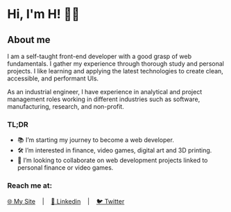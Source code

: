 # Hi, I'm H! 🗿👋

## About me

I am a self-taught front-end developer with a good grasp of web fundamentals. I gather my experience through thorough study and personal projects. I like learning and applying the latest technologies to create clean, accessible, and performant UIs.

As an industrial engineer, I have experience in analytical and project management roles working in different industries such as software, manufacturing, research, and non-profit.

### TL;DR

- 📚 I’m starting my journey to become a web developer.
- 🛠️ I’m interested in finance, video games, digital art and 3D printing.
- 🤝 I’m looking to collaborate on web development projects linked to personal finance or video games.

### Reach me at:

[🌐 My Site](https://her.lnd.ar)&nbsp; &nbsp; |&nbsp; &nbsp; [💼 Linkedin](https://www.linkedin.com/in/herlnd/)&nbsp; &nbsp; |&nbsp; &nbsp; [🐦 Twitter](https://twitter.com/herlnd)

<!---
herlnd/herlnd is a ✨ special ✨ repository because its `README.md` (this file) appears on your GitHub profile.
You can click the Preview link to take a look at your changes.
--->
